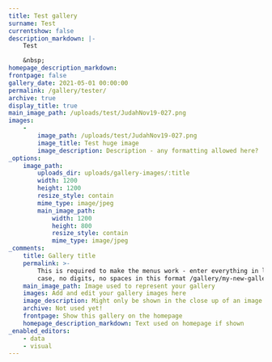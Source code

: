 ```yaml
---
title: Test gallery
surname: Test
currentshow: false
description_markdown: |-
    Test

    &nbsp;
homepage_description_markdown:
frontpage: false
gallery_date: 2021-05-01 00:00:00
permalink: /gallery/tester/
archive: true
display_title: true
main_image_path: /uploads/test/JudahNov19-027.png
images:
    -
        image_path: /uploads/test/JudahNov19-027.png
        image_title: Test huge image
        image_description: Description - any formatting allowed here?
_options:
    image_path:
        uploads_dir: uploads/gallery-images/:title
        width: 1200
        height: 1200
        resize_style: contain
        mime_type: image/jpeg
        main_image_path:
            width: 1200
            height: 800
            resize_style: contain
            mime_type: image/jpeg
_comments:
    title: Gallery title
    permalink: >-
        This is required to make the menus work - enter everything in lower
        case, no digits, no spaces in this format /gallery/my-new-gallery/
    main_image_path: Image used to represent your gallery
    images: Add and edit your gallery images here
    image_description: Might only be shown in the close up of an image
    archive: Not used yet!
    frontpage: Show this gallery on the homepage
    homepage_description_markdown: Text used on homepage if shown
_enabled_editors:
    - data
    - visual
---
```



